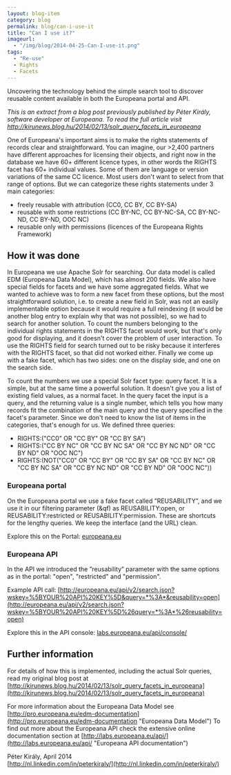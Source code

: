 ```yaml
---
layout: blog-item
category: blog
permalink: blog/can-i-use-it
title: "Can I use it?"
imageurl: 
  - "/img/blog/2014-04-25-Can-I-use-it.png"
tags: 
  - "Re-use"
  - Rights
  - Facets
---
```


Uncovering the technology behind the simple search tool to discover reusable content available in both the Europeana  portal and API.

<em>This is an extract from a blog post previously published by P&eacute;ter Kir&aacute;ly, software developer at Europeana. To read the full article visit <a href="http://kirunews.blog.hu/2014/02/13/solr_query_facets_in_europeana">http://kirunews.blog.hu/2014/02/13/solr_query_facets_in_europeana</a></em>

One of Europeana's important aims is to make the rights statements of records clear and straightforward. You can imagine, our >2,400 partners have different approaches for licensing their objects, and right now in the database we have 60+ different licence types, in other words the RIGHTS facet has 60+ individual values. Some of them are language or version variations of the same CC licence. Most users don't want to select from that range of options. But we can categorize these rights statements under 3 main categories:

- freely reusable with attribution (CC0, CC BY, CC BY-SA)
- reusable with some restrictions (CC BY-NC, CC BY-NC-SA, CC BY-NC-ND, CC BY-ND, OOC NC)
- reusable only with permissions (licences of the Europeana Rights Framework)

## How it was done

In Europeana we use Apache Solr for searching. Our data model is called EDM (Europeana Data Model), which has almost 200 fields. We also have special fields for facets and we have some aggregated fields. What we wanted to achieve was to form a new facet from these options, but the most straightforward solution, i.e. to create a new field in Solr, was not an easily implementable option because it would require a full reindexing (it would be another blog entry to explain why that was not possible), so we had to search for another solution. To count the numbers belonging to the individual rights statements in the RIGHTS facet would work, but that's only good for displaying, and it doesn't cover the problem of user interaction. To use the RIGHTS field for search turned out to be risky because it interferes with the RIGHTS facet, so that did not worked either. Finally we come up with a fake facet, which has two sides: one on the display side, and one on the search side.

To count the numbers we use a special Solr facet type: query facet. It is a simple, but at the same time a powerful solution. It doesn't give you a list of existing field values, as a normal facet. In the query facet the input is a query, and the returning value is a single number, which tells you how many records fit the combination of the main query and the query specified in the facet's parameter. Since we don't need to know the list of items in the categories, that's enough for us. We defined three queries:

- RIGHTS:("CC0" OR "CC BY" OR "CC BY SA")
- RIGHTS:("CC BY NC" OR "CC BY NC SA" OR "CC BY NC ND" OR "CC BY ND" OR "OOC NC")
- RIGHTS:(NOT("CC0" OR "CC BY" OR "CC BY SA" OR "CC BY NC" OR "CC BY NC SA" OR "CC BY NC ND" OR "CC BY ND" OR "OOC NC"))

### Europeana portal

On the Europeana portal we use a fake facet called ”REUSABILITY”, and we use it in our filtering parameter (&qf) as REUSABILITY:open, or REUSABILITY:restricted or REUSABILITY:permission. These are shortcuts for the lengthy queries. We keep the interface (and the URL) clean.

Explore this on the Portal: [europeana.eu](http://www.europeana.eu "Europeana portal")

### Europeana API

In the API we introduced the ”reusability” parameter with the same options as in the portal: "open", "restricted" and "permission".

Example API call: [http://europeana.eu/api/v2/search.json?wskey=%5BYOUR%20API%20KEY%5D&query=*%3A*&reusability=open](http://europeana.eu/api/v2/search.json?wskey=%5BYOUR%20API%20KEY%5D%26query=*%3A*%26reusability=open)

Explore this in the API console: [labs.europeana.eu/api/console/](http://labs.europeana.eu/api/console/ "Europeana APi console")


## Further information

For details of how this is implemented, including the actual Solr queries, read my original blog post at [http://kirunews.blog.hu/2014/02/13/solr_query_facets_in_europeana](http://kirunews.blog.hu/2014/02/13/solr_query_facets_in_europeana)

For more information about the Europeana Data Model see [http://pro.europeana.eu/edm-documentation](http://pro.europeana.eu/edm-documentation "Europeana Data Model")
To find out more about the Europeana API check the extensive online documentation section at [http://labs.europeana.eu/api/](http://labs.europeana.eu/api/ "Europeana API documentation")

P&eacute;ter Kir&aacute;ly, April 2014  
[http://nl.linkedin.com/in/peterkiraly/](http://nl.linkedin.com/in/peterkiraly/)
